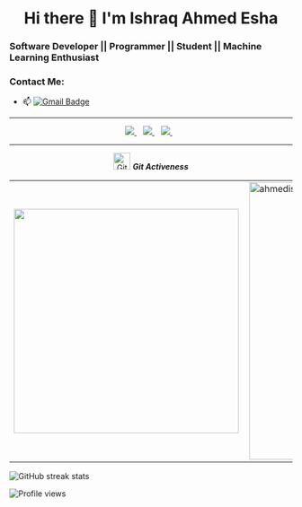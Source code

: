 <h1 align="center">
Hi there 👋 I'm Ishraq Ahmed Esha
</h1>

<!-- Typing SVG by DenverCoder1 - https://github.com/DenverCoder1/readme-typing-svg -->
<!-- <p align="center">
  <a href="https://github.com/ahmedishraq/readme-typing-svg"><img src="https://readme-typing-svg.herokuapp.com/?lines=Software%20Developer;Programmer;Student;Machine%20Learning%20Enthusisat&font=Fira%20Code&center=true&width=440&height=45&color=03A062&vCenter=true&size=22"></a>
</p> -->

### Software Developer || Programmer || Student || Machine Learning Enthusiast 


### Contact Me:
- 📫 [![Gmail Badge](https://img.shields.io/badge/-ishraqahmedbd@gmail.com-red?style=flat-roundedrectangle&logo=Gmail&logoColor=white&link=mailto:ishraqahmedbd@gmail.com)](ishraqahmedbd@gmail.com)
<hr>

<!-- new social media icon start  -->

<p align='center'>
  
  <a href="https://www.linkedin.com/in/ishraq-ahmed-esha-244978172/">
    <img src="https://img.shields.io/badge/linkedin-%230077B5.svg?&style=for-the-badge&logo=linkedin&logoColor=white" />
  </a>&nbsp;&nbsp;
  <a href="https://www.facebook.com/ishraq.ahmed.14">
    <img src="https://img.shields.io/badge/Facebook-1877F2?style=for-the-badge&logo=facebook&logoColor=white" />        
  </a>&nbsp;&nbsp;
  <a href="https://www.kaggle.com/ahmedishraq">
    <img src="https://img.shields.io/badge/Kaggle-20BEFF?style=for-the-badge&logo=Kaggle&logoColor=white" />
  </a>&nbsp;&nbsp;
</p>
<hr>

<!-- new social media icon end -->


<!-- 
[<img src='https://cdn.jsdelivr.net/npm/simple-icons@3.0.1/icons/github.svg' alt='github' height='40'>](https://github.com/ahmedishraq)  [<img src='https://cdn.jsdelivr.net/npm/simple-icons@3.0.1/icons/linkedin.svg' alt='linkedin' height='40'>](https://www.linkedin.com/in/ishraq-ahmed-esha-244978172/)  [<img src='https://cdn.jsdelivr.net/npm/simple-icons@3.0.1/icons/facebook.svg' alt='facebook' height='40'>](https://www.facebook.com/ishraq.ahmed.14)  [<img src='https://cdn.jsdelivr.net/npm/simple-icons@3.0.1/icons/twitter.svg' alt='twitter' height='40'>](https://twitter.com/ahmed_ishraq)  -->

<!-- different way to show top language stats.
[![Top Langs](https://github-readme-stats.vercel.app/api/top-langs/?username=ahmedishraq)](https://github.com/anuraghazra/github-readme-stats)
 -->

<!-- old version of readme stats -->

<!--<p><img align="left" src="https://github-readme-stats.vercel.app/api/top-langs?username=ahmedishraq&show_icons=true&locale=en&layout=compact" alt="ahmedishraq" /></p> -->

<!-- <p>&nbsp;<img align="center" src="https://github-readme-stats.vercel.app/api?username=ahmedishraq&show_icons=true&locale=en" alt="ahmedishraq" /></p> -->

<!-- end old version of readme stats-->

<!-- [![Ishraq's github activity graph](https://activity-graph.herokuapp.com/graph?username=ahmedishraq&theme=chartreuse-dark)](https://github.com/ahmedishraq/github-readme-activity-graph) -->

<!-- Graph stat  -->
<!-- <p align="center">
<img src="https://activity-graph.herokuapp.com/graph?username=ahmedishraq&theme=chartreuse-dark&area=true&hide_border=true" width="100%">
</p> -->


<!-- new look for lang-->
<p align="center">
 <img src="https://media.giphy.com/media/W5eoZHPpUx9sapR0eu/giphy.gif" width="30px" alt="Git"/>&nbsp;<i><b>Git Activeness</b></i></p>
 

<center>
  <table>
    <tr>
        <td><img width="400px" align="left" src="https://github-readme-stats.vercel.app/api/top-langs/?username=ahmedishraq&langs_count=12&theme=tokyonight&layout=compact" /></td>
        <!--<td><img width="495px" align="left" src="https://github-readme-stats.vercel.app/api?username=ahmedishraq&show_icons=true_color=fff&icon_color=79ff97&text_color=9f9f9f&bg_color=151515" /></td> -->
     <td><img width="495px" align="left" src="https://github-readme-stats.vercel.app/api?username=ahmedishraq&show_icons=true&theme=radical" alt="ahmedishraq" /></td>
    </tr>   
  </table>
</center>

<!-- end new look for lang -->

<!-- ![GitHub stats](https://github-readme-stats.vercel.app/api?username=ahmedishraq&show_icons=true) --> 

![GitHub streak stats](https://github-readme-streak-stats.herokuapp.com/?user=ahmedishraq) 


![Profile views](https://gpvc.arturio.dev/ahmedishraq)  

<!-- New visitor counter -->
<!-- <h3 align="center">VISITOR COUNT :  <img align="center" src="https://profile-counter.glitch.me/ahmedishraq/count.svg"/></h3> -->

